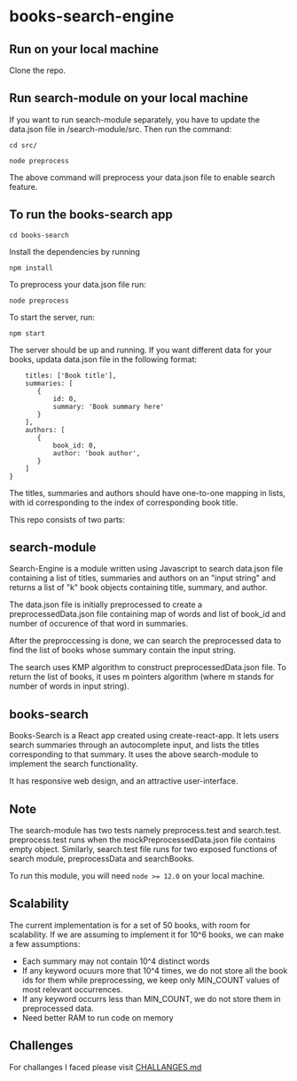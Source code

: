 # books-search-engine

## Run on your local machine

Clone the repo.

## Run search-module on your local machine
If you want to run search-module separately, you have to update the data.json file in /search-module/src.
Then run the command:

`cd src/`

`node preprocess`

The above command will preprocess your data.json file to enable search feature.

## To run the books-search app

`cd books-search`

 Install the dependencies by running

 `npm install`

To preprocess your data.json file run:

 `node preprocess`

To start the server, run:

 `npm start`

 The server should be up and running. If you want different data for your books, updata data.json file in the following format:

 ```{
     titles: ['Book title'],
     summaries: [
        {
            id: 0,
            summary: 'Book summary here'
        }
     ],
     authors: [
        {
            book_id: 0,
            author: 'book author',
        }
     ]
 }
 ```

 The titles, summaries and authors should have one-to-one mapping in lists, with id corresponding to the index of corresponding book title.


This repo consists of two parts:


## search-module
Search-Engine is a module written using Javascript to search data.json file containing a list of titles,
summaries and authors on an "input string" and returns a list of "k" book objects containing title, summary, and author.

The data.json file is initially preprocessed to create a preprocessedData.json file containing map of words and list of book_id and number of occurence of that word in summaries.

After the preproccessing is done, we can search the preprocessed data to find the list of books whose summary contain the input string.

The search uses KMP algorithm to construct preprocessedData.json file. To return the list of books, it uses m pointers algorithm (where m stands for number of words in input string).

## books-search
Books-Search is a React app created using create-react-app. It lets users search summaries through an autocomplete input, and lists the titles corresponding to that summary. It uses the above search-module to implement the search functionality.

It has responsive web design, and an attractive user-interface.

## Note
The search-module has two tests namely preprocess.test and search.test. preprocess.test runs when the mockPreprocessedData.json file contains empty object.
Similarly, search.test file runs for two exposed functions of search module, preprocessData and searchBooks.

To run this module, you will need `node >= 12.0` on your local machine.

## Scalability
The current implementation is for a set of 50 books, with room for scalability. If we are assuming to implement it for 10^6 books, we can make a few assumptions:
* Each summary may not contain 10^4 distinct words
* If any keyword ocuurs more that 10^4 times, we do not store all the book ids for them while preprocessing, we keep only MIN_COUNT values of most relevant occurrences.
* If any keyword occurrs less than MIN_COUNT, we do not store them in preprocessed data.
* Need better RAM to run code on memory

## Challenges
For challanges I faced please visit [CHALLANGES.md](./CHALLENGES.md)
